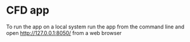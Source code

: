 # CFD app

To run the app on a local system run the app from the command line and open http://127.0.0.1:8050/ from a web browser
